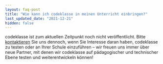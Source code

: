 ```yaml
---
layout: faq-post
title: "Wie kann ich codeklasse in meinen Unterricht einbringen?"
last_updated_date: "2021-12-21"
hidden: false
---
```


codeklasse ist zum aktuellen Zeitpunkt noch nicht veröffentlicht. Bitte [kontaktieren](https://codeklasse.de/#contact) Sie uns dennoch, wenn Sie Interesse daran haben, codeklasse zu testen oder an Ihrer Schule einzuführen – wir freuen uns immer über neue Partner, mit denen wir codeklasse auf pädagogischer und technischer Ebene testen und weiterentwickeln können!